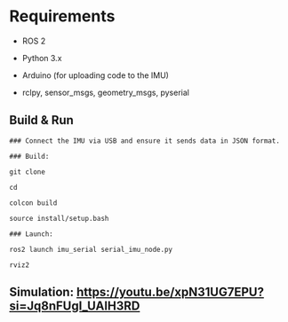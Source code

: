 # Requirements

- ROS 2
  
- Python 3.x

- Arduino (for uploading code to the IMU)
  
- rclpy, sensor_msgs, geometry_msgs, pyserial

## Build & Run
    
    ### Connect the IMU via USB and ensure it sends data in JSON format.
    
    ### Build:

    git clone 
    
    cd 
    
    colcon build
    
    source install/setup.bash
    
    ### Launch:
    
    ros2 launch imu_serial serial_imu_node.py

    rviz2
    
## Simulation: https://youtu.be/xpN31UG7EPU?si=Jq8nFUgI_UAlH3RD

